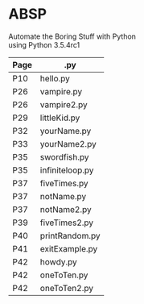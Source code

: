 # ABSP
Automate the Boring Stuff with Python  
using Python 3.5.4rc1  

|Page|.py|
|-|-|
|P10|hello.py|
|P26|vampire.py|
|P26|vampire2.py|
|P29|littleKid.py|
|P32|yourName.py|
|P33|yourName2.py|
|P35|swordfish.py|
|P35|infiniteloop.py|
|P37|fiveTimes.py|
|P37|notName.py|
|P37|notName2.py|
|P39|fiveTimes2.py|
|P40|printRandom.py|
|P41|exitExample.py|
|P42|howdy.py|
|P42|oneToTen.py|
|P42|oneToTen2.py|
